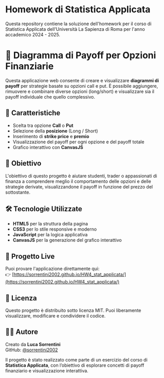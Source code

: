 # Homework di Statistica Applicata
Questa repository contiene la soluzione dell'homework per il corso di Statistica Applicata dell'Università La Sapienza di Roma per l'anno accademico 2024 - 2025.

# 💸 Diagramma di Payoff per Opzioni Finanziarie

Questa applicazione web consente di creare e visualizzare **diagrammi di payoff** per strategie basate su opzioni call e put. È possibile aggiungere, rimuovere e combinare diverse opzioni (long/short) e visualizzare sia il payoff individuale che quello complessivo.

## 📌 Caratteristiche

- Scelta tra opzione **Call** o **Put**
- Selezione della **posizione** (Long / Short)
- Inserimento di **strike price** e **premio**
- Visualizzazione del payoff per ogni opzione e del payoff totale
- Grafico interattivo con **CanvasJS**

## 🎯 Obiettivo

L'obiettivo di questo progetto è aiutare studenti, trader o appassionati di finanza a comprendere meglio il comportamento delle opzioni e delle strategie derivate, visualizzandone il payoff in funzione del prezzo del sottostante.

## 🛠️ Tecnologie Utilizzate

- **HTML5** per la struttura della pagina
- **CSS3** per lo stile responsive e moderno
- **JavaScript** per la logica applicativa
- **CanvasJS** per la generazione del grafico interattivo

## 🔗 Progetto Live

Puoi provare l'applicazione direttamente qui:  
👉 [https://sorrentini2002.github.io/HW4_stat_applicata/](https://sorrentini2002.github.io/HW4_stat_applicata/)

## 📄 Licenza

Questo progetto è distribuito sotto licenza MIT. Puoi liberamente visualizzare, modificare e condividere il codice.

## 🙋‍♂️ Autore

Creato da **Luca Sorrentini**  
GitHub: [@sorrentini2002](https://github.com/sorrentini2002)

Il progetto è stato realizzato come parte di un esercizio del corso di **Statistica Applicata**, con l’obiettivo di esplorare concetti di payoff finanziario e visualizzazione interattiva.

